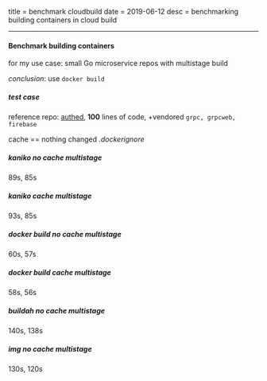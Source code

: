 title = benchmark cloudbuild
date = 2019-06-12
desc = benchmarking building containers in cloud build

---

#### Benchmark building containers

for my use case: small Go microservice repos with multistage build

_conclusion_: use `docker build`

##### test case

reference repo: [authed](https://github.com/seankhliao/authed),
**100** lines of code, +vendored `grpc, grpcweb, firebase`

cache == nothing changed _.dockerignore_

##### kaniko no cache multistage

89s, 85s

##### kaniko cache multistage

93s, 85s

##### docker build no cache multistage

60s, 57s

##### docker build cache multistage

58s, 56s

##### buildah no cache multistage

140s, 138s

##### img no cache multistage

130s, 120s
